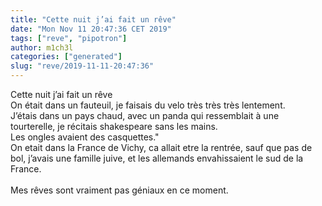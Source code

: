 ```yaml
---
title: "Cette nuit j’ai fait un rêve"
date: "Mon Nov 11 20:47:36 CET 2019"
tags: ["reve", "pipotron"]
author: m1ch3l
categories: ["generated"]
slug: "reve/2019-11-11-20:47:36"
---
```


Cette nuit j’ai fait un rêve<br>
On était dans un fauteuil, je faisais du velo très très très lentement.<br>
J’étais dans un pays chaud, avec un panda qui ressemblait à une tourterelle, je récitais shakespeare sans les mains.<br>
Les ongles avaient des casquettes."<br>
On etait dans la France de Vichy, ca allait etre la rentrée, sauf que pas de bol, j’avais une famille juive, et les allemands envahissaient le sud de la France.<br>
<br>
Mes rêves sont vraiment pas géniaux en ce moment.<br>
<br>
